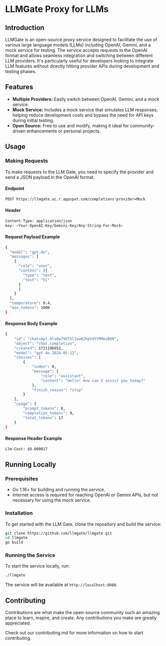 # LLMGate Proxy for LLMs

## Introduction

LLMGate is an open-source proxy service designed to facilitate the use of various large language models (LLMs) including OpenAI, Gemini, and a mock service for testing. The service accepts requests in the OpenAI format and allows seamless integration and switching between different LLM providers. It's particularly useful for developers looking to integrate LLM features without directly hitting provider APIs during development and testing phases.

## Features

- **Multiple Providers:** Easily switch between OpenAI, Gemini, and a mock service.
- **Mock Service:** Includes a mock service that simulates LLM responses, helping reduce development costs and bypass the need for API keys during initial testing.
- **Open Source:** Free to use and modify, making it ideal for community-driven enhancements or personal projects.

## Usage

### Making Requests
To make requests to the LLM Gate, you need to specify the provider and send a JSON payload in the OpenAI format.

#### Endpoint
```bash
POST https://llmgate.uc.r.appspot.com/completions?provider=Mock
```

#### Header
```bash
Content-Type: application/json
key: <Your-OpenAI-Key/Gemini-Key/Any-String-For-Mock>
```

#### Request Payload Example
```bash
{
  "model": "gpt-4o",
  "messages": [
    {
      "role": "user",
      "content": [{
      	"type": "text",
      	"text": "hi"
      }
      ]
    }
  ],
  "temperature": 0.4,
  "max_tokens": 1000
}
```

#### Response Body Example
```bash
{
    "id": "chatcmpl-9ls0a7SKT5l1ew62hpYdtYRMesBON",
    "object": "chat.completion",
    "created": 1721196052,
    "model": "gpt-4o-2024-05-13",
    "choices": [
        {
            "index": 0,
            "message": {
                "role": "assistant",
                "content": "Hello! How can I assist you today?"
            },
            "finish_reason": "stop"
        }
    ],
    "usage": {
        "prompt_tokens": 8,
        "completion_tokens": 9,
        "total_tokens": 17
    }
}
```

#### Response Header Example
```bash
Llm-Cost: $0.000017
```

## Running Locally

### Prerequisites

- Go 1.16+ for building and running the service.
- Internet access is required for reaching OpenAI or Gemini APIs, but not necessary for using the mock service.

### Installation

To get started with the LLM Gate, clone the repository and build the service:

```bash
git clone https://github.com/llmgate/llmgate.git
cd llmgate
go build
```

### Running the Service
To start the service locally, run:
```bash
./llmgate
```
The service will be available at `http://localhost:8080`.

## Contributing
Contributions are what make the open-source community such an amazing place to learn, inspire, and create. Any contributions you make are greatly appreciated.

Check out our contributing.md for more information on how to start contributing.
